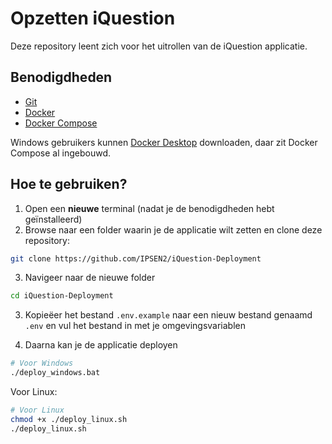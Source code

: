 # Opzetten iQuestion

Deze repository leent zich voor het uitrollen van de iQuestion applicatie.

## Benodigdheden

* [Git](https://git-scm.com/downloads)
* [Docker](https://docs.docker.com/get-docker/)
* [Docker Compose](https://docs.docker.com/compose/install/)

Windows gebruikers kunnen [Docker Desktop](https://docs.docker.com/desktop/install/windows-install/) downloaden, daar zit Docker Compose al ingebouwd.

## Hoe te gebruiken?

1. Open  een **nieuwe** terminal (nadat je de benodigdheden hebt geïnstalleerd)
2. Browse naar een folder waarin je de applicatie wilt zetten en clone deze repository:

```Bash
git clone https://github.com/IPSEN2/iQuestion-Deployment
```

3. Navigeer naar de nieuwe folder

```Bash
cd iQuestion-Deployment
```

3. Kopieëer het bestand `.env.example` naar een nieuw bestand genaamd `.env` en vul het bestand in met je omgevingsvariablen

4. Daarna kan je de applicatie deployen

```Bash
# Voor Windows
./deploy_windows.bat
```

Voor Linux:

```Bash
# Voor Linux
chmod +x ./deploy_linux.sh
./deploy_linux.sh
```
